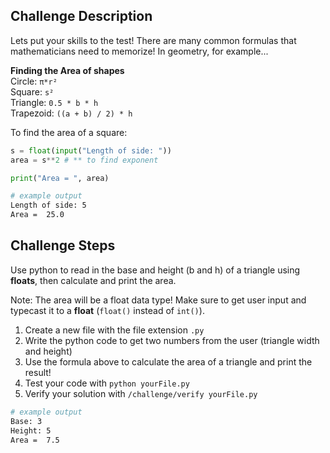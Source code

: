 ## Challenge Description
Lets put your skills to the test! There are many common formulas that mathematicians need to memorize! In geometry, for example...

**Finding the Area of shapes**  
Circle: `π*r²`  
Square: `s²`  
Triangle: `0.5 * b * h`  
Trapezoid: `((a + b) / 2) * h`  

To find the area of a square:
```python
s = float(input("Length of side: "))
area = s**2 # ** to find exponent

print("Area = ", area)
```

```bash
# example output
Length of side: 5
Area =  25.0
```

## Challenge Steps
Use python to read in the base and height (b and h) of a triangle using **floats**, then calculate and print the area.

Note: The area will be a float data type! Make sure to get user input and typecast it to a **float** (`float()` instead of `int()`).

1. Create a new file with the file extension `.py`
2. Write the python code to get two numbers from the user (triangle width and height)
3. Use the formula above to calculate the area of a triangle and print the result!
4. Test your code with `python yourFile.py`
5. Verify your solution with `/challenge/verify yourFile.py`
```bash
# example output
Base: 3
Height: 5
Area =  7.5
```
